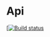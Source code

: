 # Api
[[![Build status](https://ci.appveyor.com/api/projects/status/9snadr6qq3xthe1d?svg=true)](https://ci.appveyor.com/project/SvetlanaSunny/apici)
